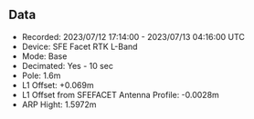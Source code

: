 ## Data
- Recorded: 2023/07/12  17:14:00 - 2023/07/13  04:16:00 UTC
- Device: SFE Facet RTK L-Band
- Mode: Base
- Decimated: Yes - 10 sec
- Pole: 1.6m
- L1 Offset: +0.069m
- L1 Offset from SFEFACET Antenna Profile: -0.0028m
- ARP Hight: 1.5972m